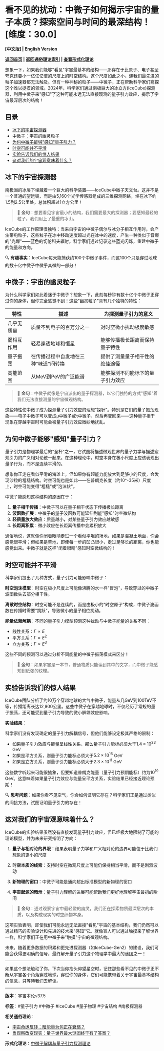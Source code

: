 # 看不见的扰动：中微子如何揭示宇宙的量子本质？探索空间与时间的最深结构！ [维度：30.0]

**[中文版] | [English Version](popular_theory_quantum_gravity_neutrinos_en.md)**

**[返回首页](../README.md) | [返回通俗理论索引](../popular_theory.md) | [查看形式化理论](../formal_theory/formal_theory_neutrino_decoherence_quantum_gravity.md)**

想象一下，如果我们能够"看见"宇宙最基本的结构——那存在于比原子、电子甚至夸克还要小一亿亿亿倍的尺度上的时空结构。这个尺度如此之小，连我们最先进的粒子加速器都无法触及。但有一种神秘的粒子——中微子，正在帮助科学家们窥探这个难以捉摸的领域。2024年，科学家们通过南极巨大的冰立方(IceCube)探测器，利用中微子来"感知"了这种可能永远无法直接观测的量子引力效应，揭示了宇宙最深层次的结构！

## 目录
- [冰下的宇宙探测器](#冰下的宇宙探测器)
- [中微子：宇宙的幽灵粒子](#中微子宇宙的幽灵粒子)
- [为何中微子能够"感知"量子引力？](#为何中微子能够感知量子引力)
- [时空可能并不平滑](#时空可能并不平滑)
- [实验告诉我们的惊人结果](#实验告诉我们的惊人结果)
- [这对我们的宇宙观意味着什么？](#这对我们的宇宙观意味着什么)

## 冰下的宇宙探测器

南极洲的冰层下埋藏着一个巨大的科学装置——IceCube中微子天文台。这并不是一个普通的望远镜，而是由5,160个光学传感器组成的三维探测网络，埋在冰下约1.5到2.5公里处，总体积超过1立方公里！

> 💫 **金句**：想要看见宇宙最小的结构，我们需要最大的探测器；要感知最轻的粒子，我们用上了最重的冰山。

IceCube的工作原理很独特：当来自宇宙的中微子偶尔与冰分子相互作用时，会产生带电粒子，这些粒子在冰中移动速度超过光在冰中的速度，产生一种类似于音爆的"光爆"——蓝色的切伦科夫辐射。科学家们通过记录这些蓝光闪烁，重建中微子的能量和方向。

🔍 **有趣事实**：IceCube每天能捕获约100个中微子事件，而这100个只是穿过地球的数十亿中微子中微乎其微的一部分！

## 中微子：宇宙的幽灵粒子

为什么科学家们如此着迷于中微子？想象一下，此刻每秒钟有数十亿个中微子正穿过你的身体，但你完全感觉不到！这些"幽灵粒子"具有几个独特的特性：

| 特性 | 描述 | 为探测量子引力的意义 |
|-----|-----|------------------|
| 几乎无质量 | 质量不到电子的百万分之一 | 对时空微小扰动极度敏感 |
| 弱相互作用 | 轻易穿透地球和恒星 | 能够传播极长距离而保持量子特性 |
| 量子振荡 | 在传播过程中自发地在三种"味道"间转换 | 提供了测量量子相干性的绝佳途径 |
| 高能范围 | 从MeV到PeV的广泛能谱 | 能够探测不同能标下的量子引力效应 |

> 💫 **金句**：中微子就像是宇宙派出的量子探测器，以它们独特的方式"感知"着我们无法直接测量的宇宙微观结构。

这些特性使中微子成为探测量子引力效应的理想"探针"。特别是它们的量子振荡现象——电子中微子可以变成μ中微子或τ中微子，然后再变回来——这种量子相干现象在穿越宇宙时可能会被量子引力效应微妙地扰乱。

## 为何中微子能够"感知"量子引力？

量子引力是物理学最后的"圣杯"之一，它试图将描述微观世界的量子力学与描述宏观引力的广义相对论统一起来。在这种理论中，时空本身在极小尺度上应该表现出量子行为，而不是连续平滑的。

想象你正走在看似平滑的海滩上，但如果你有超能力能放大到足够小的尺度，会发现沙粒的粗糙结构。时空可能也是如此——在普朗克长度（约10^-35米）尺度上，时空可能变得"粗糙"或"泡沫状"。

中微子能感知这种结构的原因在于：

1. **量子相干传播**：中微子可以在量子相干状态下传播极长距离
2. **波函数扩展**：中微子的量子波函数可能延伸到能"感知"时空微结构
3. **轻质量放大效应**：质量越小，对某些量子引力效应越敏感
4. **长距离积累**：微小效应在长距离传播中会累积放大

通俗地说，这就像你闭着眼睛走过一个看似平坦的场地，如果是混凝土地面，你会感觉很平滑；但如果是草地，即使每一步的凹凸很小，走过足够长的距离，你也能感觉出来。中微子就是这样"闭着眼睛"感知时空微结构的！

## 时空可能并不平滑

科学家们提出了几种方式，量子引力可能影响中微子：

**时空泡沫模型**：时空在极小尺度上可能像沸腾的水一样"冒泡"，导致穿过的中微子波函数失去部分相干性。

**离散时空结构**：时空可能不是连续的，而是由极小的"时空原子"构成，中微子波函数在传播时需要"跳跃"，导致微小的量子相位扰动。

**能量依赖解耦**：不同的量子引力模型预测这种扰动与中微子能量的关系不同：
- 线性关系：$\Gamma \propto E$
- 平方关系：$\Gamma \propto E^2$
- 立方关系：$\Gamma \propto E^3$

这些不同的预测可以通过分析不同能量的中微子振荡模式来区分！

> 💫 **金句**：如果宇宙是一本书，普通物质只能读到其中的文字，而中微子能感知到纸张的纹理。

## 实验告诉我们的惊人结果

IceCube团队分析了约10万个穿越地球的大气中微子，能量从几GeV到100TeV不等，传播距离长达12,800公里。这些中微子在穿越地球时，不仅经历了常规的量子振荡，还可能受到量子引力导致的微小解耦效应影响。

**实验结果**：

科学家们没有发现确定的量子引力解耦信号，但他们能够设定极其严格的限制：
- 如果量子引力效应与能量呈线性关系，那么量子引力能标必须大于$1.4 \times 10^{23}$ GeV
- 如果是平方关系，则量子引力能标必须大于$5.2 \times 10^{16}$ GeV
- 如果是立方关系，则量子引力能标必须大于$2.3 \times 10^{11}$ GeV

这些数字听起来可能很抽象，但要知道普朗克能量（量子引力预期能标）约为$10^{19}$ GeV。这意味着如果量子引力效应与能量呈平方关系，实验结果已经接近理论预期！

🔍 **思考问题**：如果你看不见空气，你会如何证明它存在？科学家们正是通过类似的间接方法，试图证明量子引力的存在！

## 这对我们的宇宙观意味着什么？

IceCube的实验结果虽然没有直接发现量子引力效应，但已经极大地限制了可能的理论模型，并为未来研究指明了方向：

1. **量子与相对论的界限**：结果表明量子力学和广义相对论的边界可能位于比我们想象的更小的尺度

2. **时空本质的线索**：支持时空在微观尺度上可能仍保持相当平滑，而不是剧烈波动

3. **新物理的窗口**：中微子可能是通向超出标准模型的新物理的窗口

4. **宇宙起源的暗示**：量子引力理解的进展可能帮助我们更好地理解宇宙最初的瞬间

> 💫 **金句**：通过观察宇宙中最轻盈的幽灵，我们正在探索物质最深层次的本质，以及构成现实的时空织物本身。

这项实验表明，即使我们可能永远无法直接"看见"宇宙的基本结构，我们仍然可以通过精巧的实验设计和先进的技术来"感知"它。就像盲人可以通过触摸来了解世界一样，科学家们正在用中微子来"触摸"宇宙的微观结构。

未来，随着更多数据的积累和更先进探测器（如IceCube-Gen2）的建设，我们可能会获得更明确的信号，最终解开量子引力这个物理学中最大的谜团之一！

---

如果这个想法触动了你，下次当你抬头仰望星空时，记住那些看不见的中微子正不断从宇宙各个角落穿过地球，穿过你的身体，它们可能携带着关于宇宙最基本结构的信息，只等待我们去解读。

---

**版本**：宇宙本论v37.5

**标签**：#量子引力 #中微子 #IceCube #量子物理 #宇宙结构 #南极探测器

**相关通俗理论**：
- [宇宙命运反转：暗能量为何正在衰弱？](popular_theory_dark_energy_weakening.md)
- [当观察改变现实：量子世界最大谜团终于有了答案？](popular_theory_quantum_measurement_mystery.md)

**形式化理论**：[中微子解耦与量子引力探测理论](../formal_theory/formal_theory_neutrino_decoherence_quantum_gravity.md) 